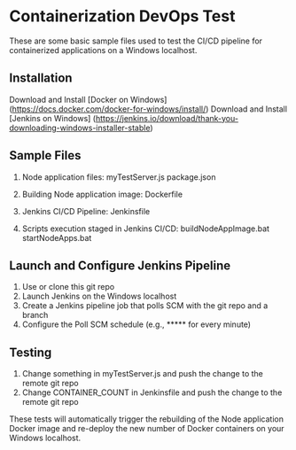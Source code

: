 # Containerization DevOps Test  

These are some basic sample files used to test the CI/CD pipeline for containerized applications on a Windows localhost.

## Installation

Download and Install [Docker on Windows] (https://docs.docker.com/docker-for-windows/install/)
Download and Install [Jenkins on Windows] (https://jenkins.io/download/thank-you-downloading-windows-installer-stable)

## Sample Files

1) Node application files: 
   myTestServer.js
   package.json

2) Building Node application image:
   Dockerfile	

3) Jenkins CI/CD Pipeline:
   Jenkinsfile

4) Scripts execution staged in Jenkins CI/CD:
   buildNodeAppImage.bat
   startNodeApps.bat   

## Launch and Configure Jenkins Pipeline

1) Use or clone this git repo
2) Launch Jenkins on the Windows localhost 
3) Create a Jenkins pipeline job that polls SCM with the git repo and a branch
4) Configure the Poll SCM schedule (e.g., ***** for every minute)
 
## Testing 
1) Change something in myTestServer.js and push the change to the remote git repo
2) Change CONTAINER_COUNT in Jenkinsfile and push the change to the remote git repo

These tests will automatically trigger the rebuilding of the Node application Docker image and re-deploy the new number of Docker containers on your Windows localhost. 
